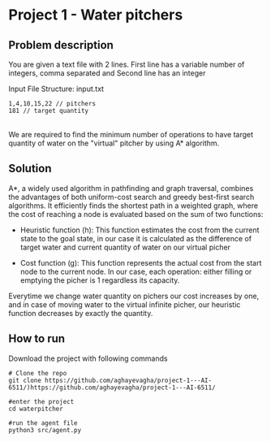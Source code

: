 # Project 1 - Water pitchers

## Problem description
You are given a text file with 2 lines. First line has a variable number of integers, comma
separated and Second line has an integer

Input File Structure:
 input.txt <br>
```
1,4,10,15,22 // pitchers
181 // target quantity 
```
<br> We are required to find the minimum number of operations to have target quantity of water on the "virtual" pitcher by using A* algorithm.

## Solution
A*, a widely used algorithm in pathfinding and graph traversal, combines the advantages of both uniform-cost search and greedy best-first search algorithms. It efficiently finds the shortest path in a weighted graph, where the cost of reaching a node is evaluated based on the sum of two functions:

  - Heuristic function (h): This function estimates the cost from the current state to the goal state, in our case it is calculated as the difference of target water and current quantity of water on our virtual picher

  - Cost function (g): This function represents the actual cost from the start node to the current node. In our case, each operation: either filling or emptying the picher is 1 regardless its capacity.

Everytime we change water quantity on pichers our cost increases by one, and in case of moving water to the virtual infinite picher, our heuristic function decreases by exactly the quantity.

## How to run
Download the project with following commands
```
# Clone the repo
git clone https://github.com/aghayevagha/project-1---AI-6511/)https://github.com/aghayevagha/project-1---AI-6511/

#enter the project
cd waterpitcher

#run the agent file
python3 src/agent.py
```
